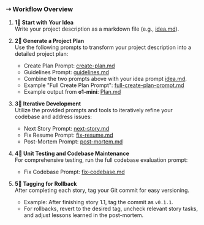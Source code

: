 ### ➝ Workflow Overview 

1. **1⃣ Start with Your Idea**  
   Write your project description as a markdown file (e.g., [idea.md](01-idea.md)).

2. **2⃣ Generate a Project Plan**  
   Use the following prompts to transform your project description into a detailed project plan:
   - Create Plan Prompt: [create-plan.md](https://github.com/mikl0s/ai_coding_tools/blob/main/docs/02-create-plan.md)  
   - Guidelines Prompt: [guidelines.md](https://github.com/mikl0s/ai_coding_tools/blob/main/docs/03-guidelines.md)
   - Combine the two prompts above with your idea prompt [idea.md](https://github.com/mikl0s/ai_coding_tools/blob/main/docs/01idea.md).
   - Example "Full Create Plan Prompt": [full-create-plan-prompt.md](https://github.com/mikl0s/ai_coding_tools/blob/main/docs/04-full-create-plan-prompt.md)  
   - Example output from **o1-mini**: [Plan.md](https://github.com/mikl0s/ai_coding_tools/blob/main/docs/05-plan.md)

3. **3⃣ Iterative Development**  
   Utilize the provided prompts and tools to iteratively refine your codebase and address issues:
   - Next Story Prompt: [next-story.md](https://raw.githubusercontent.com/mikl0s/ai_coding_tools/refs/heads/main/docs/06-next-story.md)  
   - Fix Resume Prompt: [fix-resume.md](https://raw.githubusercontent.com/mikl0s/ai_coding_tools/refs/heads/main/docs/07-fix-resume.md)  
   - Post-Mortem Prompt: [post-mortem.md](https://raw.githubusercontent.com/mikl0s/ai_coding_tools/refs/heads/main/docs/08-post-mortem.md)

4. **4⃣ Unit Testing and Codebase Maintenance**  
   For comprehensive testing, run the full codebase evaluation prompt:
   - Fix Codebase Prompt: [fix-codebase.md](https://raw.githubusercontent.com/mikl0s/ai_coding_tools/refs/heads/main/docs/09-fix-codebase.md)

5. **5⃣ Tagging for Rollback**  
   After completing each story, tag your Git commit for easy versioning.  
   - Example: After finishing story 1.1, tag the commit as `v0.1.1`.  
   - For rollbacks, revert to the desired tag, uncheck relevant story tasks, and adjust lessons learned in the post-mortem.
